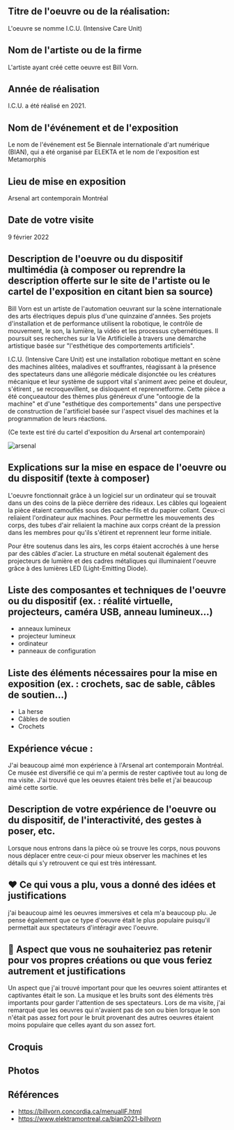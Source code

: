## Titre de l'oeuvre ou de la réalisation:
L'oeuvre se nomme I.C.U. (Intensive Care Unit)

## Nom de l'artiste ou de la firme
L'artiste ayant créé cette oeuvre est Bill Vorn.

## Année de réalisation
I.C.U. a été réalisé en 2021.

## Nom de l'événement et de l'exposition
Le nom de l'événement est 5e Biennale internationale d'art numérique (BIAN), qui a été organisé par ELEKTA et le nom de l'exposition est Metamorphis

## Lieu de mise en exposition
Arsenal art contemporain Montréal

## Date de votre visite
9 février 2022

## Description de l'oeuvre ou du dispositif multimédia (à composer ou reprendre la description offerte sur le site de l'artiste ou le cartel de l'exposition en citant bien sa source)
Bill Vorn est un artiste de l'automation oeuvrant sur la scène internationale des arts électriques depuis plus d'une quinzaine d'années. Ses projets d'installation et de performance utilisent la robotique, le contrôle de mouvement, le son, la lumière, la vidéo et les processus cybernétiques. Il poursuit ses recherches sur la Vie Artificielle à travers une démarche artistique basée sur "l'esthétique des comportements artificiels".

I.C.U. (Intensive Care Unit) est une installation robotique mettant en scène des machines alitées, maladives et souffrantes, réagissant à la présence des spectateurs dans une allégorie médicale disjonctée ou les créatures mécanique et leur système de support vital s'animent avec peine et douleur, s'étirent , se recroquevillent, se disloquent et reprennetforme. Cette pièce a été conçueautour des thèmes plus généreux d'une "ontoogie de la machine" et d'une "esthétique des comportements" dans une perspective de construction de l'artificiel basée sur l'aspect visuel des machines et la programmation de leurs réactions.

(Ce texte est tiré du cartel d'exposition du Arsenal art contemporain)

![arsenal](https://user-images.githubusercontent.com/94126495/155164734-f6bd39dc-087b-4ce0-98c5-3fc92523bc10.jpg)

## Explications sur la mise en espace de l'oeuvre ou du dispositif (texte à composer)
L'oeuvre fonctionnait grâce à un logiciel sur un ordinateur qui se trouvait dans un des coins de la pièce derrière des rideaux. Les câbles qui logeaient la pièce étaient camouflés sous des cache-fils et du papier collant. Ceux-ci reliaient l'ordinateur aux machines. Pour permettre les mouvements des corps, des tubes d'air reliaient la machine aux corps créant de la pression dans les membres pour qu'ils s'étirent et reprennent leur forme initiale.

Pour être soutenus dans les airs, les corps étaient accrochés à une herse par des câbles d'acier. La structure en métal soutenait également des projecteurs de lumière et des cadres métaliques qui illuminaient l'oeuvre grâce à des lumières LED (Light-Emitting Diode). 

## Liste des composantes et techniques de l'oeuvre ou du dispositif (ex. : réalité virtuelle, projecteurs, caméra USB, anneau lumineux...)
- anneaux lumineux
- projecteur lumineux
- ordinateur
- panneaux de configuration

## Liste des éléments nécessaires pour la mise en exposition (ex. : crochets, sac de sable, câbles de soutien...)
- La herse
- Câbles de soutien
- Crochets

## Expérience vécue :
J'ai beaucoup aimé mon expérience à l'Arsenal art contemporain Montréal. Ce musée est diversifié ce qui m'a permis de rester captivée tout au long de ma visite. J'ai trouvé que les oeuvres étaient très belle et j'ai beaucoup aimé cette sortie.

## Description de votre expérience de l'oeuvre ou du dispositif, de l'interactivité, des gestes à poser, etc.
Lorsque nous entrons dans la pièce où se trouve les corps, nous pouvons nous déplacer entre ceux-ci pour mieux observer les machines et les détails qui s'y retrouvent ce qui est très intéressant.

## ❤️ Ce qui vous a plu, vous a donné des idées et justifications
j'ai beaucoup aimé les oeuvres immersives et cela m'a beaucoup plu. Je pense également que ce type d'oeuvre était le plus populaire puisqu'il permettait aux spectateurs d'intéragir avec l'oeuvre.

## 🤔 Aspect que vous ne souhaiteriez pas retenir pour vos propres créations ou que vous feriez autrement et justifications
Un aspect que j'ai trouvé important pour que les oeuvres soient attirantes et captivantes était le son. La musique et les bruits sont des éléments très importants pour garder l'attention de ses spectateurs. Lors de ma visite, j'ai remarqué que les oeuvres qui n'avaient pas de son ou bien lorsque le son n'était pas assez fort pour le bruit provenant des autres oeuvres étaient moins populaire que celles ayant du son assez fort.

## Croquis

## Photos

## Références
- https://billvorn.concordia.ca/menuallF.html
- https://www.elektramontreal.ca/bian2021-billvorn
